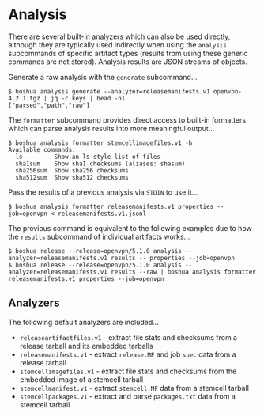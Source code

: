 # Analysis

There are several built-in analyzers which can also be used directly, although they are typically used indirectly when using the `analysis` subcommands of specific artifact types (results from using these generic commands are not stored). Analysis results are JSON streams of objects.

Generate a raw analysis with the `generate` subcommand...

    $ boshua analysis generate --analyzer=releasemanifests.v1 openvpn-4.2.1.tgz | jq -c keys | head -n1
    ["parsed","path","raw"]

The `formatter` subcommand provides direct access to built-in formatters which can parse analysis results into more meaningful output...

    $ boshua analysis formatter stemcellimagefiles.v1 -h
    Available commands:
      ls         Show an ls-style list of files
      sha1sum    Show sha1 checksums (aliases: shasum)
      sha256sum  Show sha256 checksums
      sha512sum  Show sha512 checksums

Pass the results of a previous analysis via `STDIN` to use it...

    $ boshua analysis formatter releasemanifests.v1 properties --job=openvpn < releasemanifests.v1.jsonl

The previous command is equivalent to the following examples due to how the `results` subcommand of individual artifacts works...

    $ boshua release --release=openvpn/5.1.0 analysis --analyzer=releasemanifests.v1 results -- properties --job=openvpn
    $ boshua release --release=openvpn/5.1.0 analysis --analyzer=releasemanifests.v1 results --raw | boshua analysis formatter releasemanifests.v1 properties --job=openvpn


## Analyzers

The following default analyzers are included...

 * `releaseartifactfiles.v1` - extract file stats and checksums from a release tarball and its embedded tarballs
 * `releasemanifests.v1` - extract `release.MF` and job `spec` data from a release tarball
 * `stemcellimagefiles.v1` - extract file stats and checksums from the embedded image of a stemcell tarball
 * `stemcellmanifest.v1` - extract `stemcell.MF` data from a stemcell tarball
 * `stemcellpackages.v1` - extract and parse `packages.txt` data from a stemcell tarball

